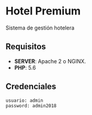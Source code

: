 # Hotel Premium

Sistema de gestión hotelera

## Requisitos

-   **SERVER**: Apache 2 o NGINX.
-   **PHP**: 5.6

## Credenciales

```
usuario: admin
password: admin2018
```